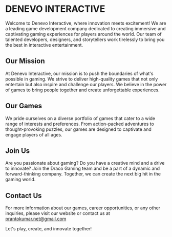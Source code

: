 # DENEVO INTERACTIVE

Welcome to Denevo Interactive, where innovation meets excitement! We are a leading game development company dedicated to creating immersive and captivating gaming experiences for players around the world. Our team of talented developers, designers, and storytellers work tirelessly to bring you the best in interactive entertainment.

## Our Mission

At Denevo Interactive, our mission is to push the boundaries of what's possible in gaming. We strive to deliver high-quality games that not only entertain but also inspire and challenge our players. We believe in the power of games to bring people together and create unforgettable experiences.

## Our Games

We pride ourselves on a diverse portfolio of games that cater to a wide range of interests and preferences. From action-packed adventures to thought-provoking puzzles, our games are designed to captivate and engage players of all ages.

## Join Us

Are you passionate about gaming? Do you have a creative mind and a drive to innovate? Join the Draco Gaming team and be a part of a dynamic and forward-thinking company. Together, we can create the next big hit in the gaming world.

## Contact Us

For more information about our games, career opportunities, or any other inquiries, please visit our website or contact us at prantokumar.net@gmail.com

Let's play, create, and innovate together!
